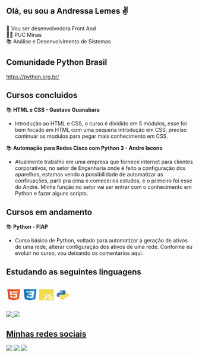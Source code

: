 ## Olá, eu sou a Andressa Lemes ✌ 

🤞 Vou ser desenvolvedora Front And <br>
👨‍🎓 PUC Minas <br>
📚 Análise e Desenvolvimento de Sistemas 

## Comunidade Python Brasil 
https://python.org.br/

## Cursos concluidos 
📚 **HTML e CSS - Gustavo Guanabara**
* Introdução ao HTML e CSS, o curso é dividido em 5 módulos, esse foi bem focado em HTML com uma pequena introdução em CSS, preciso continuar os modulos para pegar mais conhecimento em CSS.

📚 **Automação para Redes Cisco com Python 3 - Andre Iacono**

* Atualmente trabalho em uma empresa que fornece internet para clientes corporativos, no setor de Engenharia onde é feito a configuração dos aparelhos, estamos vendo a possibilidade de automatizar as confiruações, parti pra cima e comecei os estudos, e o primeiro foi esse do André. Minha função no setor vai ser entrar com o conhecimento em Python e fazer alguns scripts. 

## Cursos em andamento
📚 **Python - FIAP**
* Curso básico de Python, voltado para automatizar a geração de ativos de uma rede, alterar configuração dos ativos de uma rede. Conforme eu evoluir no curso, vou deixando os comentarios aqui. 

## Estudando as seguintes linguagens 

<div style="display: inline_block"><br>
<img align="center" alt="andressa-HTML" height="30" width="40" src="https://raw.githubusercontent.com/devicons/devicon/master/icons/html5/html5-original.svg">
<img align="center" alt="andressa-CSS" height="30" width="40" src="https://raw.githubusercontent.com/devicons/devicon/master/icons/css3/css3-original.svg">
<img align="center" alt="andressa-Js" height="30" width="40" src="https://raw.githubusercontent.com/devicons/devicon/master/icons/javascript/javascript-plain.svg">
<img align="center" alt="andressa-Python" height="30" width="40" src="https://raw.githubusercontent.com/devicons/devicon/master/icons/python/python-original.svg">
</div>

##

<div style="display: inline_block">
  <a href="https://github.com/acllemes">
  <img height="150em" src="https://github-readme-stats.vercel.app/api?username=acllemes&show_icons=true&theme=dark&include_all_commits=true&count_private=true"/>
  <img height="150em" src="https://github-readme-stats.vercel.app/api/top-langs/?username=acllemes&layout=compact&langs_count=7&theme=dark"/>
</div>
  
## Minhas redes sociais
  
  <div>
  <a href="https://instagram.com/andressa__leemes/" target="_blank"><img src="https://img.shields.io/badge/-Instagram-%23E4405F?style=for-the-badge&logo=instagram&logoColor=white" target="_blank"></a>  
  <a href="https://www.linkedin.com/in/https://www.linkedin.com/in/andressa-lemes-b36b641b9//" target="_blank"><img src="https://img.shields.io/badge/-LinkedIn-%230077B5?style=for-the-badge&logo=linkedin&logoColor=white" target="_blank"></a> 
  <a href = "mailto:contatodevandressa@gmail.com"><img src="https://img.shields.io/badge/-Gmail-%23333?style=for-the-badge&logo=gmail&logoColor=white" target="_blank"></a>  
  </div>
